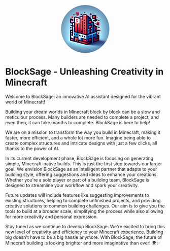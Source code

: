 <p align="center">
  <img src="generated/icon_round.png" width="30%">
</p>

# **BlockSage** - Unleashing Creativity in Minecraft

Welcome to BlockSage: an innovative AI assistant designed for the vibrant world of Minecraft! 

Building your dream worlds in Minecraft block by block can be a slow and meticulour process. Many builders are needed to complete a project, and even then, it can take months to complete. BlockSage is here to help! 

We are on a mission to transform the way you build in Minecraft, making it faster, more efficient, and a whole lot more fun. Imagine being able to create complex structures and intricate designs with just a few clicks, all thanks to the power of AI.

In its current development phase, BlockSage is focusing on generating simple, Minecraft-native builds. This is just the first step towards our larger goal. We envision BlockSage as an intelligent partner that adapts to your building style, offering suggestions and ideas to enhance your creations. Whether you're a solo player or part of a building team, BlockSage is designed to streamline your workflow and spark your creativity.

Future updates will include features like suggesting improvements to existing structures, helping to complete unfinished projects, and providing creative solutions to common building challenges. Our aim is to give you the tools to build at a broader scale, simplifying the process while also allowing for more creativity and personal expression.

Stay tuned as we continue to develop BlockSage. We're excited to bring this new level of creativity and efficiency to your Minecraft experience. Building big doesn't have to be a big hassle anymore. With BlockSage, the future of Minecraft building is looking brighter and more imaginative than ever! 🌍✨